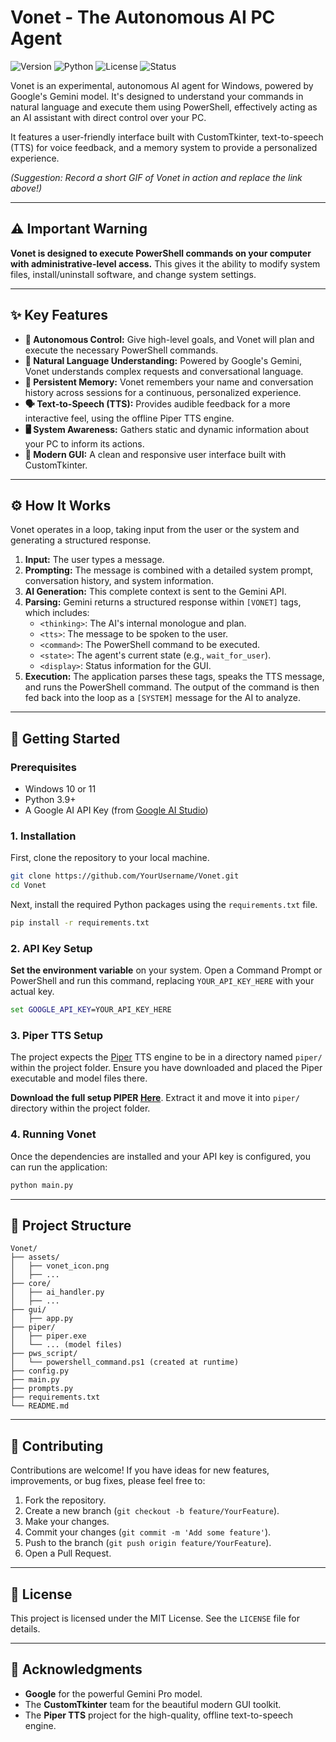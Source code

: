 # Vonet - The Autonomous AI PC Agent

![Version](https://img.shields.io/badge/version-1.0.0-blue.svg)
![Python](https://img.shields.io/badge/python-3.9%2B-blue.svg)
![License](https://img.shields.io/badge/license-MIT-green.svg)
![Status](https://img.shields.io/badge/status-experimental-orange.svg)

Vonet is an experimental, autonomous AI agent for Windows, powered by Google's Gemini model. It's designed to understand your commands in natural language and execute them using PowerShell, effectively acting as an AI assistant with direct control over your PC.

It features a user-friendly interface built with CustomTkinter, text-to-speech (TTS) for voice feedback, and a memory system to provide a personalized experience.


*(Suggestion: Record a short GIF of Vonet in action and replace the link above!)*

---

## ⚠️ Important Warning

**Vonet is designed to execute PowerShell commands on your computer with administrative-level access.** This gives it the ability to modify system files, install/uninstall software, and change system settings.

---

## ✨ Key Features

-   **🤖 Autonomous Control:** Give high-level goals, and Vonet will plan and execute the necessary PowerShell commands.
-   **🧠 Natural Language Understanding:** Powered by Google's Gemini, Vonet understands complex requests and conversational language.
-   **💾 Persistent Memory:** Vonet remembers your name and conversation history across sessions for a continuous, personalized experience.
-   **🗣️ Text-to-Speech (TTS):** Provides audible feedback for a more interactive feel, using the offline Piper TTS engine.
-   **🖥️ System Awareness:** Gathers static and dynamic information about your PC to inform its actions.
-   **🎨 Modern GUI:** A clean and responsive user interface built with CustomTkinter.

---

## ⚙️ How It Works

Vonet operates in a loop, taking input from the user or the system and generating a structured response.

1.  **Input:** The user types a message.
2.  **Prompting:** The message is combined with a detailed system prompt, conversation history, and system information.
3.  **AI Generation:** This complete context is sent to the Gemini API.
4.  **Parsing:** Gemini returns a structured response within `[VONET]` tags, which includes:
    -   `<thinking>`: The AI's internal monologue and plan.
    -   `<tts>`: The message to be spoken to the user.
    -   `<command>`: The PowerShell command to be executed.
    -   `<state>`: The agent's current state (e.g., `wait_for_user`).
    -   `<display>`: Status information for the GUI.
5.  **Execution:** The application parses these tags, speaks the TTS message, and runs the PowerShell command. The output of the command is then fed back into the loop as a `[SYSTEM]` message for the AI to analyze.

---

## 🚀 Getting Started

### Prerequisites

-   Windows 10 or 11
-   Python 3.9+
-   A Google AI API Key (from [Google AI Studio](https://aistudio.google.com/app/apikey))

### 1. Installation

First, clone the repository to your local machine.

```bash
git clone https://github.com/YourUsername/Vonet.git
cd Vonet
```

Next, install the required Python packages using the `requirements.txt` file.

```bash
pip install -r requirements.txt
```

### 2. API Key Setup 

**Set the environment variable** on your system. Open a Command Prompt or PowerShell and run this command, replacing `YOUR_API_KEY_HERE` with your actual key.

  ```cmd
  set GOOGLE_API_KEY=YOUR_API_KEY_HERE
  ```

### 3. Piper TTS Setup

The project expects the [Piper](https://github.com/rhasspy/piper) TTS engine to be in a directory named `piper/` within the project folder. Ensure you have downloaded and placed the Piper executable and model files there.

**Download the full setup PIPER [Here](https://github.com/rhasspy/piper)**. Extract it and move it into `piper/` directory within the project folder.

### 4. Running Vonet

Once the dependencies are installed and your API key is configured, you can run the application:

```bash
python main.py
```

---

## 📁 Project Structure

```
Vonet/
├── assets/
│   ├── vonet_icon.png
│   ├── ...
├── core/
│   ├── ai_handler.py
│   ├── ...
├── gui/
│   ├── app.py
├── piper/
│   ├── piper.exe
│   └── ... (model files)
├── pws_script/
│   └── powershell_command.ps1 (created at runtime)
├── config.py  
├── main.py
├── prompts.py               
├── requirements.txt       
└── README.md        
```

---

## 🤝 Contributing

Contributions are welcome! If you have ideas for new features, improvements, or bug fixes, please feel free to:

1.  Fork the repository.
2.  Create a new branch (`git checkout -b feature/YourFeature`).
3.  Make your changes.
4.  Commit your changes (`git commit -m 'Add some feature'`).
5.  Push to the branch (`git push origin feature/YourFeature`).
6.  Open a Pull Request.

---

## 📜 License

This project is licensed under the MIT License. See the `LICENSE` file for details.

---

## 🙏 Acknowledgments

-   **Google** for the powerful Gemini Pro model.
-   The **CustomTkinter** team for the beautiful modern GUI toolkit.
-   The **Piper TTS** project for the high-quality, offline text-to-speech engine.
